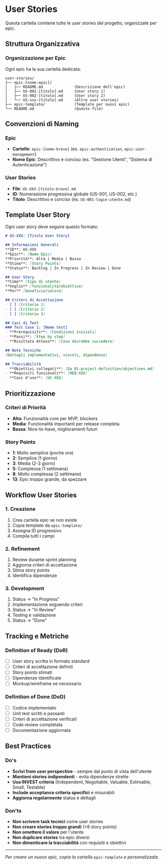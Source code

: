 # User Stories

Questa cartella contiene tutte le user stories del progetto, organizzate per epic.

## Struttura Organizzativa

### Organizzazione per Epic
Ogni epic ha la sua cartella dedicata:
```
user-stories/
├── epic-[nome-epic]/
│   ├── README.md              (Descrizione dell'epic)
│   ├── US-001-[titolo].md     (User story 1)
│   ├── US-002-[titolo].md     (User story 2)
│   └── US-xxx-[titolo].md     (Altre user stories)
├── epic-template/             (Template per nuovi epic)
└── README.md                  (Questo file)
```

## Convenzioni di Naming

### Epic
- **Cartelle**: `epic-[nome-breve]` (es. `epic-authentication`, `epic-user-management`)
- **Nome Epic**: Descrittivo e conciso (es. "Gestione Utenti", "Sistema di Autenticazione")

### User Stories
- **File**: `US-XXX-[titolo-breve].md`
- **ID**: Numerazione progressiva globale (US-001, US-002, etc.)
- **Titolo**: Descrittivo e conciso (es. `US-001-login-utente.md`)

## Template User Story

Ogni user story deve seguire questo formato:

```markdown
# US-XXX: [Titolo User Story]

## Informazioni Generali
**ID**: US-XXX
**Epic**: [Nome Epic]
**Priorità**: Alta | Media | Bassa
**Stima**: [Story Points]
**Status**: Backlog | In Progress | In Review | Done

## User Story
**Come** [tipo di utente]  
**Voglio** [funzionalità/obiettivo]  
**Per** [beneficio/valore]

## Criteri di Accettazione
- [ ] [Criterio 1]
- [ ] [Criterio 2]
- [ ] [Criterio 3]

## Casi di Test
### Test Case 1: [Nome test]
- **Prerequisiti**: [Condizioni iniziali]
- **Passi**: [Step by step]
- **Risultato Atteso**: [Cosa dovrebbe succedere]

## Note Tecniche
[Dettagli implementativi, vincoli, dipendenze]

## Tracciabilità
- **Obiettivi collegati**: [Da 01-project-definition/objectives.md]
- **Requisiti funzionali**: [REQ-XXX]
- **Casi d'uso**: [UC-XXX]
```

## Prioritizzazione

### Criteri di Priorità
- **Alta**: Funzionalità core per MVP, blockers
- **Media**: Funzionalità importanti per release completa
- **Bassa**: Nice-to-have, miglioramenti futuri

### Story Points
- **1**: Molto semplice (poche ore)
- **2**: Semplice (1 giorno)
- **3**: Media (2-3 giorni)
- **5**: Complessa (1 settimana)
- **8**: Molto complessa (2 settimane)
- **13**: Epic troppo grande, da spezzare

## Workflow User Stories

### 1. Creazione
1. Crea cartella epic se non esiste
2. Copia template da `epic-template/`
3. Assegna ID progressivo
4. Compila tutti i campi

### 2. Refinement
1. Review durante sprint planning
2. Aggiorna criteri di accettazione
3. Stima story points
4. Identifica dipendenze

### 3. Development
1. Status → "In Progress"
2. Implementazione seguendo criteri
3. Status → "In Review"
4. Testing e validazione
5. Status → "Done"

## Tracking e Metriche

### Definition of Ready (DoR)
- [ ] User story scritta in formato standard
- [ ] Criteri di accettazione definiti
- [ ] Story points stimati
- [ ] Dipendenze identificate
- [ ] Mockup/wireframe se necessario

### Definition of Done (DoD)
- [ ] Codice implementato
- [ ] Unit test scritti e passanti
- [ ] Criteri di accettazione verificati
- [ ] Code review completata
- [ ] Documentazione aggiornata

## Best Practices

### Do's
- **Scrivi from user perspective** - sempre dal punto di vista dell'utente
- **Mantieni stories indipendenti** - evita dipendenze strette
- **Usa INVEST criteria** (Independent, Negotiable, Valuable, Estimable, Small, Testable)
- **Include acceptance criteria specifici** e misurabili
- **Aggiorna regolarmente** status e dettagli

### Don'ts
- **Non scrivere task tecnici** come user stories
- **Non creare stories troppo grandi** (>8 story points)
- **Non omettere il valore** per l'utente
- **Non duplicare stories** tra epic diversi
- **Non dimenticare la tracciabilità** con requisiti e obiettivi

---

*Per creare un nuovo epic, copia la cartella `epic-template` e personalizzala.*
